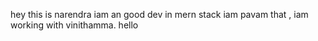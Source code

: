 hey this is narendra 
iam an good dev in mern stack 
iam pavam that , iam working with vinithamma.
hello
